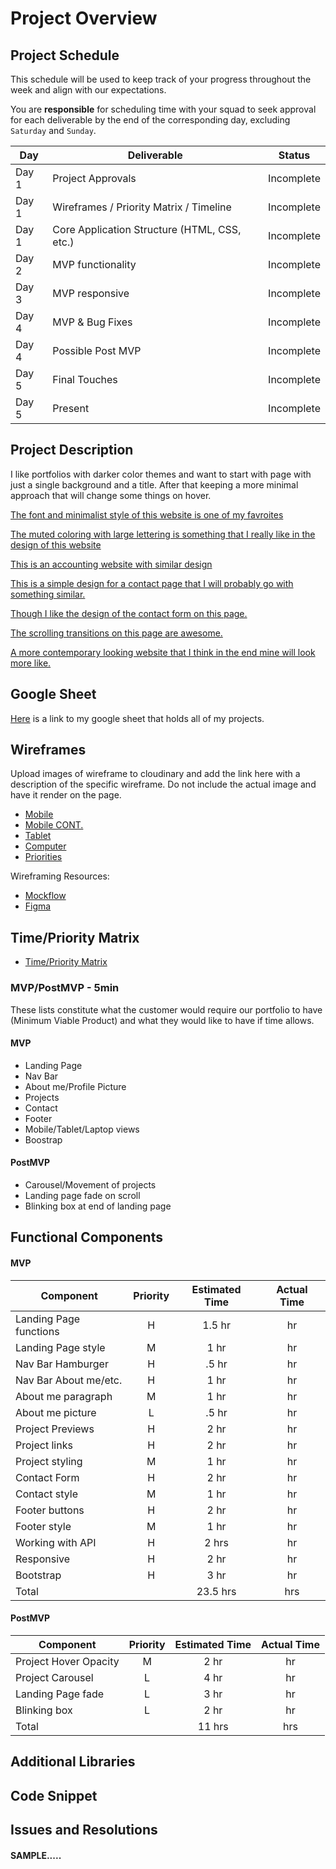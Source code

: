 # Project Overview

## Project Schedule

This schedule will be used to keep track of your progress throughout the week and align with our expectations.

You are **responsible** for scheduling time with your squad to seek approval for each deliverable by the end of the corresponding day, excluding `Saturday` and `Sunday`.

| Day   | Deliverable                                  | Status     |
| ----- | -------------------------------------------- | ---------- |
| Day 1 | Project Approvals                            | Incomplete |
| Day 1 | Wireframes / Priority Matrix / Timeline      | Incomplete |
| Day 1 | Core Application Structure (HTML, CSS, etc.) | Incomplete |
| Day 2 | MVP functionality                            | Incomplete |
| Day 3 | MVP responsive                               | Incomplete |
| Day 4 | MVP & Bug Fixes                              | Incomplete |
| Day 4 | Possible Post MVP                            | Incomplete |
| Day 5 | Final Touches                                | Incomplete |
| Day 5 | Present                                      | Incomplete |

## Project Description

I like portfolios with darker color themes and want to start with page with just a single background and a title. After that keeping a more minimal approach that will change some things on hover.

[The font and minimalist style of this website is one of my favroites](https://www.marvinschwaibold.com/)

[The muted coloring with large lettering is something that I really like in the design of this website](https://wakawaka.world/)

[This is an accounting website with similar design](https://sealco.ca/)

[This is a simple design for a contact page that I will probably go with something similar.](https://dev.zeroqode.com/contact)

[Though I like the design of the contact form on this page.](https://focuslabllc.com/contact)

[The scrolling transitions on this page are awesome.](https://www.northand.ca/)

[A more contemporary looking website that I think in the end mine will look more like.](https://www.turtleinc.com/about/peter-komierowski)

## Google Sheet

[Here](https://docs.google.com/spreadsheets/d/1fwom458n4HiXVLeAwUxy5FJQU75m7EE_lQ9ovRO_ql4/edit#gid=0) is a link to my google sheet that holds all of my projects.

## Wireframes

Upload images of wireframe to cloudinary and add the link here with a description of the specific wireframe. Do not include the actual image and have it render on the page.

- [Mobile](https://imgur.com/r9j8Rky)
- [Mobile CONT.](https://imgur.com/9muRtTV)
- [Tablet](https://imgur.com/uGzI6To)
- [Computer](https://imgur.com/93HnAZe)
- [Priorities](https://imgur.com/1jbGBbA)

Wireframing Resources:

- [Mockflow](https://mockflow.com/app/#Wireframe)
- [Figma](https://www.figma.com/)

## Time/Priority Matrix

- [Time/Priority Matrix](https://imgur.com/3rNJCJ4)

### MVP/PostMVP - 5min

These lists constitute what the customer would require our portfolio to have (Minimum Viable Product) and what they would like to have if time allows.

#### MVP

- Landing Page
- Nav Bar
- About me/Profile Picture
- Projects
- Contact
- Footer
- Mobile/Tablet/Laptop views
- Boostrap

#### PostMVP

- Carousel/Movement of projects
- Landing page fade on scroll
- Blinking box at end of landing page

## Functional Components

#### MVP

| Component              | Priority | Estimated Time | Actual Time |
| ---------------------- | :------: | :------------: | :---------: |
| Landing Page functions |    H     |     1.5 hr     |     hr      |
| Landing Page style     |    M     |      1 hr      |     hr      |
| Nav Bar Hamburger      |    H     |     .5 hr      |     hr      |
| Nav Bar About me/etc.  |    H     |      1 hr      |     hr      |
| About me paragraph     |    M     |      1 hr      |     hr      |
| About me picture       |    L     |     .5 hr      |     hr      |
| Project Previews       |    H     |      2 hr      |     hr      |
| Project links          |    H     |      2 hr      |     hr      |
| Project styling        |    M     |      1 hr      |     hr      |
| Contact Form           |    H     |      2 hr      |     hr      |
| Contact style          |    M     |      1 hr      |     hr      |
| Footer buttons         |    H     |      2 hr      |     hr      |
| Footer style           |    M     |      1 hr      |     hr      |
| Working with API       |    H     |     2 hrs      |     hr      |
| Responsive             |    H     |      2 hr      |     hr      |
| Bootstrap              |    H     |      3 hr      |     hr      |
| Total                  |          |    23.5 hrs    |     hrs     |

#### PostMVP

| Component             | Priority | Estimated Time | Actual Time |
| --------------------- | :------: | :------------: | :---------: |
| Project Hover Opacity |    M     |      2 hr      |     hr      |
| Project Carousel      |    L     |      4 hr      |     hr      |
| Landing Page fade     |    L     |      3 hr      |     hr      |
| Blinking box          |    L     |      2 hr      |     hr      |
| Total                 |          |     11 hrs     |     hrs     |

## Additional Libraries

<!-- Use this section to list all supporting libraries and their role in the project. -->

## Code Snippet

<!-- Use this section to include a brief code snippet of functionality that you are proud of an a brief description

```
function reverse(string) {
	// here is the code to reverse a string of text
}
``` -->

## Issues and Resolutions

<!-- Use this section to list of all major issues encountered and their resolution. -->

#### SAMPLE.....

<!-- **ERROR**: app.js:34 Uncaught SyntaxError: Unexpected identifier
**RESOLUTION**: Missing comma after first object in sources {} object -->
